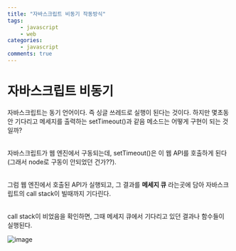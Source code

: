 ```yaml
---
title: "자바스크립트 비동기 작동방식"
tags: 
    - javascript
    - web
categories: 
    - javascript
comments: true
---
```


# 자바스크립트 비동기

자바스크립트는 동기 언어이다. 즉 싱글 쓰레드로 실행이 된다는 것이다. 하지만 몇초동안 기다리고 메세지를 출력하는 setTimeout()과 같음 메소드는 어떻게 구현이 되는 것일까?<br/><br/>

자바스크립트가 웹 엔진에서 구동되는데, setTimeout()은 이 웹 API를 호출하게 된다(그래서 node로 구동이 안되었던 건가??).<br/><br/>

그럼 웹 엔진에서 호출된 API가 실행되고, 그 결과를 __메세지 큐__ 라는곳에 담아 자바스크립트의 call stack이 빌때까지 기다린다.<br/><br/>

call stack이 비었음을 확인하면, 그때 메세지 큐에서 기다리고 있던 결과나 함수들이 실행된다.

![image](https://bh981013.github.io/images/2022-03-16/1.png)